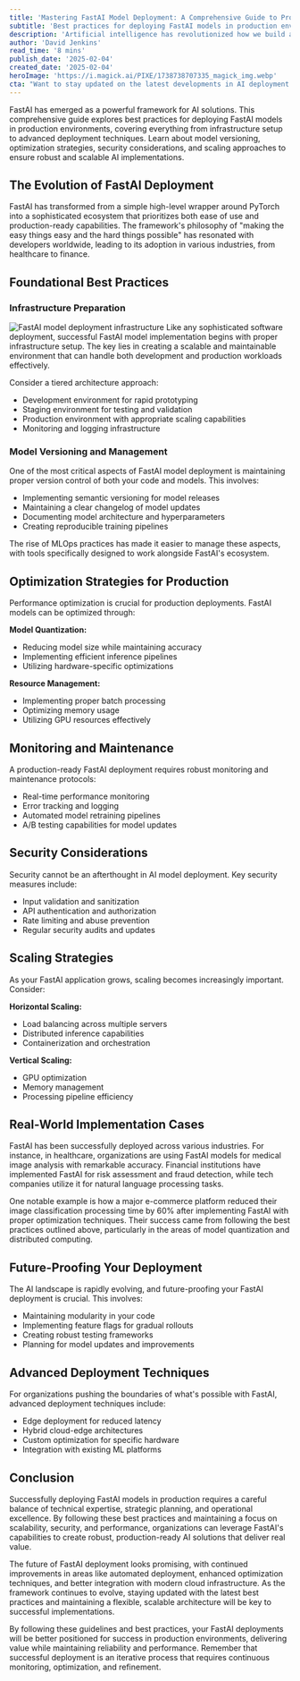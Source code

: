 ```yaml
---
title: 'Mastering FastAI Model Deployment: A Comprehensive Guide to Production-Ready AI Solutions'
subtitle: 'Best practices for deploying FastAI models in production environments'
description: 'Artificial intelligence has revolutionized how we build and deploy machine learning solutions, and FastAI has emerged as a powerful framework that simplifies this process while maintaining high performance. In this comprehensive guide, we\'ll explore the best practices for deploying FastAI models in production environments, ensuring your AI solutions are both robust and scalable.'
author: 'David Jenkins'
read_time: '8 mins'
publish_date: '2025-02-04'
created_date: '2025-02-04'
heroImage: 'https://i.magick.ai/PIXE/1738738707335_magick_img.webp'
cta: "Want to stay updated on the latest developments in AI deployment strategies? Follow us on LinkedIn for regular insights, best practices, and industry updates in the world of FastAI and machine learning deployment."
---
```


FastAI has emerged as a powerful framework for AI solutions. This comprehensive guide explores best practices for deploying FastAI models in production environments, covering everything from infrastructure setup to advanced deployment techniques. Learn about model versioning, optimization strategies, security considerations, and scaling approaches to ensure robust and scalable AI implementations.

## The Evolution of FastAI Deployment

FastAI has transformed from a simple high-level wrapper around PyTorch into a sophisticated ecosystem that prioritizes both ease of use and production-ready capabilities. The framework's philosophy of "making the easy things easy and the hard things possible" has resonated with developers worldwide, leading to its adoption in various industries, from healthcare to finance.

## Foundational Best Practices

### Infrastructure Preparation
![FastAI model deployment infrastructure](https://i.magick.ai/PIXE/1738738707338_magick_img.webp)
Like any sophisticated software deployment, successful FastAI model implementation begins with proper infrastructure setup. The key lies in creating a scalable and maintainable environment that can handle both development and production workloads effectively.

Consider a tiered architecture approach:
- Development environment for rapid prototyping
- Staging environment for testing and validation
- Production environment with appropriate scaling capabilities
- Monitoring and logging infrastructure

### Model Versioning and Management

One of the most critical aspects of FastAI model deployment is maintaining proper version control of both your code and models. This involves:

- Implementing semantic versioning for model releases
- Maintaining a clear changelog of model updates
- Documenting model architecture and hyperparameters
- Creating reproducible training pipelines

The rise of MLOps practices has made it easier to manage these aspects, with tools specifically designed to work alongside FastAI's ecosystem.

## Optimization Strategies for Production

Performance optimization is crucial for production deployments. FastAI models can be optimized through:

**Model Quantization:**
- Reducing model size while maintaining accuracy
- Implementing efficient inference pipelines
- Utilizing hardware-specific optimizations

**Resource Management:**
- Implementing proper batch processing
- Optimizing memory usage
- Utilizing GPU resources effectively

## Monitoring and Maintenance

A production-ready FastAI deployment requires robust monitoring and maintenance protocols:

- Real-time performance monitoring
- Error tracking and logging
- Automated model retraining pipelines
- A/B testing capabilities for model updates

## Security Considerations

Security cannot be an afterthought in AI model deployment. Key security measures include:

- Input validation and sanitization
- API authentication and authorization
- Rate limiting and abuse prevention
- Regular security audits and updates

## Scaling Strategies

As your FastAI application grows, scaling becomes increasingly important. Consider:

**Horizontal Scaling:**
- Load balancing across multiple servers
- Distributed inference capabilities
- Containerization and orchestration

**Vertical Scaling:**
- GPU optimization
- Memory management
- Processing pipeline efficiency

## Real-World Implementation Cases

FastAI has been successfully deployed across various industries. For instance, in healthcare, organizations are using FastAI models for medical image analysis with remarkable accuracy. Financial institutions have implemented FastAI for risk assessment and fraud detection, while tech companies utilize it for natural language processing tasks.

One notable example is how a major e-commerce platform reduced their image classification processing time by 60% after implementing FastAI with proper optimization techniques. Their success came from following the best practices outlined above, particularly in the areas of model quantization and distributed computing.

## Future-Proofing Your Deployment

The AI landscape is rapidly evolving, and future-proofing your FastAI deployment is crucial. This involves:

- Maintaining modularity in your code
- Implementing feature flags for gradual rollouts
- Creating robust testing frameworks
- Planning for model updates and improvements

## Advanced Deployment Techniques

For organizations pushing the boundaries of what's possible with FastAI, advanced deployment techniques include:

- Edge deployment for reduced latency
- Hybrid cloud-edge architectures
- Custom optimization for specific hardware
- Integration with existing ML platforms

## Conclusion

Successfully deploying FastAI models in production requires a careful balance of technical expertise, strategic planning, and operational excellence. By following these best practices and maintaining a focus on scalability, security, and performance, organizations can leverage FastAI's capabilities to create robust, production-ready AI solutions that deliver real value.

The future of FastAI deployment looks promising, with continued improvements in areas like automated deployment, enhanced optimization techniques, and better integration with modern cloud infrastructure. As the framework continues to evolve, staying updated with the latest best practices and maintaining a flexible, scalable architecture will be key to successful implementations.

By following these guidelines and best practices, your FastAI deployments will be better positioned for success in production environments, delivering value while maintaining reliability and performance. Remember that successful deployment is an iterative process that requires continuous monitoring, optimization, and refinement.